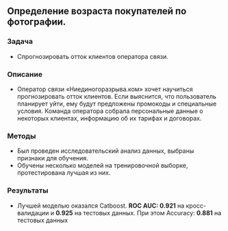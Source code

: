 ## Определение возраста покупателей по фотографии.

### Задача
+ Спрогнозировать отток клиентов оператора связи.
### Описание
+ Оператор связи «Ниединогоразрыва.ком» хочет научиться прогнозировать отток клиентов. Если выяснится, что пользователь планирует уйти, ему будут предложены промокоды и специальные условия. Команда оператора собрала персональные данные о некоторых клиентах, информацию об их тарифах и договорах.
### Методы
+ Был проведен исследовательский анализ данных, выбраны признаки для обучения.
+ Обучены несколько моделей на тренировочной выборке, протестирована лучшая из них.
### Результаты
+ Лучшей моделью оказался Catboost. **ROC AUC: 0.921** на кросс-валидации и **0.925** на тестовых данных.
При этом Accuracy: **0.881** на тестовых данных
